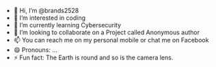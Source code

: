 - 👋 Hi, I’m @brands2528
- 👀 I’m interested in coding
- 🌱 I’m currently learning Cybersecurity
- 💞️ I’m looking to collaborate on a Project called Anonymous author
- 📫 You can reach me on my personal mobile or chat me on Facebook
- 😄 Pronouns: ...
- ⚡ Fun fact: The Earth is round and so is the camera lens.

<!---
brands2528/brands2528 is a ✨ special ✨ repository because its `README.md` (this file) appears on your GitHub profile.
You can click the Preview link to take a look at your changes.
--->
